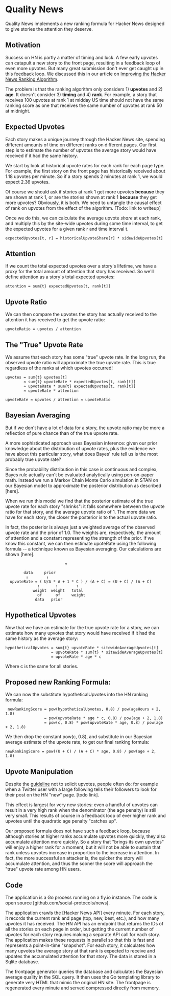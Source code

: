 # Quality News

Quality News implements a new ranking formula for Hacker News designed to give stories the attention they deserve.

## Motivation

Success on HN is partly a matter of timing and luck. A few early upvotes can catapult a new story to the front page, resulting in a feedback loop of even more upvotes. But many great submission don't ever get caught up in this feedback loop. We discussed this in our article on [Improving the Hacker News Ranking Algorithm](https://felx.me/2021/08/29/improving-the-hacker-news-ranking-algorithm.html).

The problem is that the ranking algorithm only considers 1) **upvotes** and 2) **age**. It doesn't consider 3) **timing** and 4)  **rank**. For example, a story that receives 100 upvotes at rank 1 at midday US time should not have the same ranking score as one that receives the same number of upvotes at rank 50 at midnight. 


## Expected Upvotes

Each story makes a unique journey through the Hacker News site, spending different amounts of time on different ranks on different pages. Our first step is to estimate the number of upvotes the average story would have received if it had the same history.

We start by look at historical upvote rates for each rank for each page type. For example, the first story on the front page has historically received about 1.18 upvotes per minute. So if a story spends 2 minutes at rank 1, we would expect 2.36 upvotes.

Of course we should ask if stories at rank 1 get more upvotes **because** they are shown at rank 1, or are the stories shown at rank 1 **because** they get more upvotes? Obviously, it is both. We need to untangle the causal effect of rank on upvotes from the effect of the algorithm. [Todo: link to writeup]

Once we do this, we can calculate the average upvote *share* at each rank, and multiply this by the site-wide upvotes during some time interval, to get the expected upvotes for a given rank r and time interval t.

    expectedUpvotes[t, r] = historicalUpvoteShare[r] * sidewideUpvotes[t]

## Attention

If we count the total expected upvotes over a story's lifetime, we have a proxy for the total amount of attention that story has received. So we'll define attention as a story's total expected upvotes:

    attention = sum{t} expectedUpvotes[t, rank[t]] 


## Upvote Ratio

We can then compare the upvotes the story has actually received to the attention it has received to get the upvote ratio:

    upvoteRatio = upvotes / attention

## The "True" Upvote Rate

We assume that each story has some "true" upvote rate. In the long run, the observed upvote ratio will approximate the true upvote rate. This is true regardless of the ranks at which upvotes occurred!

    upvotes = sum{t} upvotes[t]
            ≈ sum{t} upvoteRate * expectedUpvotes[t, rank[t]]
            ≈ upvoteRate * sum{t} expectedUpvotes[t, rank[t]]
            ≈ upvoteRate * attention

    upvoteRate ≈ upvotes / attention ≈ upvoteRatio 

## Bayesian Averaging

But if we don't have a lot of data for a story, the upvote ratio may be more a reflection of pure chance than of the true upvote rate.

A more sophisticated approach uses Bayesian inference: given our prior knowledge about the distribution of upvote rates, plus the evidence we have about this particular story, what does Bayes' rule tell us is the most probably true upvote rate?

Since the probability distribution in this case is continuous and complex, Bayes rule actually can't be evaluated analytically using pen-on-paper math. Instead we run a Markov Chain Monte Carlo simulation in STAN on our Bayesian model to approximate the posterior distribution as described [here]. 

When we run this model we find that the posterior estimate of the true upvote rate for each story "shrinks": it falls somewhere between the upvote ratio for that story, and the average upvote ratio of 1. The more data we have for each story, the closer the posterior is to the actual upvote ratio. 

In fact, the posterior is always just a weighted average of the observed upvote rate and the prior of 1.0. The weights are, respectively, the amount of attention and a constant representing the strength of the prior. If we know this constant, we can then estimate upoteRate using the following formula -- a technique known as Bayesian averaging. Our calculations are shown [here].
      

                            
                              ≈  

            data     prior
             ↓        ↓  
      upvoteRate ≈ ( U/A * A + 1 * C ) / (A + C) ≈ (U + C) / (A + C)
                  ↑       ↑        ↑
                weight  weight   total
                  of      of     weight
                 data   prior 



## Hypothetical Upvotes

Now that we have an estimate for the true upvote rate for a story, we can estimate how many upvotes that story would have received if it had the same history as the average story:

    hypotheticalUpvotes = sum{t} upvoteRate * sitewideAverageUpvotes[t] 
                        = upvoteRate * sum{t} * sitewideAverageUpvotes[t] 
                        = upvoteRate * age * c

Where c is the same for all stories. 

## Proposed new Ranking Formula:

We can now the substitute hypotheticalUpvotes into the HN ranking formula:

     newRankingScore = pow(hypotheticalUpvotes, 0.8) / pow(ageHours + 2, 1.8)
                     = pow(upvoteRate * age * c, 0.8) / pow(age + 2, 1.8)
                     = pow(c, 0.8) * pow(upvoteRate * age, 0.8) / pow(age + 2, 1.8)

We then drop the constant pow(c, 0.8), and substitute in our Bayesian average estimate of the upvote rate, to get our final ranking formula:

    newRankingScore = pow((U + C) / (A + C) * age, 0.8) / pow(age + 2, 1.8)

## Upvote Manipulation

Despite the [guideline](https://news.ycombinator.com/newsguidelines.html) not to solicit upvotes, people often do: for example when a Twitter user with a large following tells their followers to look for their post on the HN "new" page. [todo link].

This effect is largest for very new stories: even a handful of upvotes can result in a very high rank when the denominator (the age penalty) is still very small. This results of course in a feedback loop of ever higher rank and upvotes until the quadratic age penalty "catches up". 

Our proposed formula does not have such a feedback loop, because although stories at higher ranks accumulate upvotes more quickly, they also accumulate attention more quickly. So a story that "brings its own upvotes" will enjoy a higher rank for a moment, but it will not be able to sustain that rank unless upvotes increase in proportion to the increase in attention. In fact, the more successful an attacker is, the quicker the story will accumulate attention, and thus the sooner the score will approach the "true" upvote rate among HN users.

## Code

The application is a Go process running on a fly.io instance. The code is open source [github.com/social-protocols/news].

The application crawls the [Hacker News API] every minute. For each story, it records the current rank and page (top, new, best, etc.), and how many upvotes it has received. The HN API has an endpoint that returns the IDs of all the stories on each page in order, but getting the current number of upvotes for each story requires making a separate API call for each story. The application makes these requests in parallel so that this is fast and represents a point-in-time "snapshot". For each story, it calculates how many upvotes the average story at that rank is expected to receive and updates the accumulated attention for that story. The data is stored in a Sqlite database.

The frontpage generator queries the database and calculates the Bayesian average quality in the SQL query. It then uses the Go templating library to generate very HTML that mimic the original HN site. The frontpage is regenerated every minute and served compressed directly from memory.






